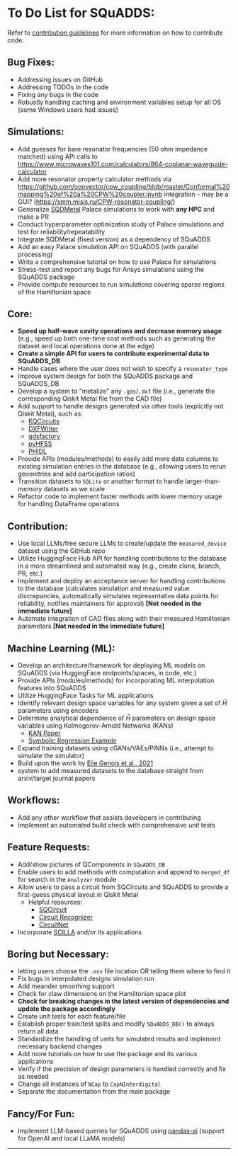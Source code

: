 # To Do List for SQuADDS:

Refer to [contribution guidelines](CONTRIBUTING.md) for more information on how to contribute code.

## Bug Fixes:

- Addressing issues on GitHub
- Addressing TODOs in the code
- Fixing any bugs in the code
- Robustly handling caching and environment variables setup for all OS (some Windows users had issues)

## Simulations:

- Add guesses for bare resonator frequencies (50 ohm impedance matched) using API calls to https://www.microwaves101.com/calculators/864-coplanar-waveguide-calculator
- Add more resonator property calculator methods via https://github.com/ooovector/cpw_coupling/blob/master/Conformal%20mapping%20of%20a%20CPW%20coupler.ipynb integration - may be a GUI? (https://smm.misis.ru/CPW-resonator-coupling/)
- Generalize [SQDMetal](https://github.com/sqdlab/SQDMetal) Palace simulations to work with **any HPC** and make a PR
- Conduct hyperparameter optimization study of Palace simulations and test for reliability/repeatability
- Integrate SQDMetal (fixed version) as a dependency of SQuADDS
- Add an easy Palace simulation API on SQuADDS (with parallel processing)
- Write a comprehensive tutorial on how to use Palace for simulations
- Stress-test and report any bugs for Ansys simulations using the SQuADDS package
- Provide compute resources to run simulations covering sparse regions of the Hamiltonian space

## Core:

- **Speed up half-wave cavity operations and decrease memory usage** (e.g., speed up both one-time cost methods such as generating the dataset and local operations done at the edge)
- **Create a simple API for users to contribute experimental data to SQuADDS_DB**
- Handle cases where the user does not wish to specify a `resonator_type`
- Improve system design for both the SQuADDS package and SQuADDS_DB
- Develop a system to "metalize" any `.gds`/`.dxf` file (i.e., generate the corresponding Qiskit Metal file from the CAD file)
- Add support to handle designs generated via other tools (explicitly not Qiskit Metal), such as:
  - [KQCircuits](https://github.com/iqm-finland/KQCircuits)
  - [DXFWriter](https://github.com/SchusterLab/maskLib)
  - [gdsfactory](https://github.com/gdsfactory/gplugins)
  - [pyHFSS](https://github.com/QW-QubitDesign/pyHFSS)
  - [PHIDL](https://github.com/amccaugh/phidl)
- Provide APIs (modules/methods) to easily add more data columns to existing simulation entries in the database (e.g., allowing users to rerun geometries and add participation ratios)
- Transition datasets to `SQLite` or another format to handle larger-than-memory datasets as we scale
- Refactor code to implement faster methods with lower memory usage for handling DataFrame operations

## Contribution:

- Use local LLMs/free secure LLMs to create/update the `measured_device` dataset using the GitHub repo
- Utilize HuggingFace Hub API for handling contributions to the database in a more streamlined and automated way (e.g., create clone, branch, PR, etc.)
- Implement and deploy an acceptance server for handling contributions to the database (calculates simulation and measured value discrepancies, automatically simulates representative data points for reliability, notifies maintainers for approval) **[Not needed in the immediate future]**
- Automate integration of CAD files along with their measured Hamiltonian parameters **[Not needed in the immediate future]**

## Machine Learning (ML):

- Develop an architecture/framework for deploying ML models on SQuADDS (via HuggingFace endpoints/spaces, in code, etc.)
- Provide APIs (modules/methods) for incorporating ML interpolation features into SQuADDS
- Utilize HuggingFace Tasks for ML applications
- Identify relevant design space variables for any system given a set of $\hat{H}$ parameters using encoders
- Determine analytical dependence of $\hat{H}$ parameters on design space variables using Kolmogorov-Arnold Networks (KANs)
  - [KAN Paper](https://arxiv.org/abs/2404.19756)
  - [Symbolic Regression Example](https://kindxiaoming.github.io/pykan/Examples/Example_4_symbolic_regression.html)
- Expand training datasets using cGANs/VAEs/PINNs (i.e., attempt to simulate the simulator)
- Build upon the work by [Elie Genois et al., 2021](https://arxiv.org/pdf/2106.13126)
- system to add measured datasets to the database straight from arxiv/target journal papers

## Workflows:

- Add any other workflow that assists developers in contributing
- Implement an automated build check with comprehensive unit tests

## Feature Requests:

- Add/show pictures of QComponents in `SQuADDS_DB`
- Enable users to add methods with computation and append to `merged_df` for search in the `Analyzer` module
- Allow users to pass a circuit from SQCircuits and SQuADDS to provide a first-guess physical layout in Qiskit Metal
  - Helpful resources:
    - [SQCircuit](https://github.com/stanfordLINQS/SQcircuit/)
    - [Circuit Recognizer](https://github.com/mahmut-aksakalli/circuit_recognizer)
    - [CircuitNet](https://github.com/aaanthonyyy/CircuitNet)
- Incorporate [SCILLA](https://github.com/aspuru-guzik-group/scilla?tab=readme-ov-file) and/or its applications

## Boring but Necessary:

- letting users choose the `.env` file location OR telling them where to find it
- Fix bugs in interpolated designs simulation run
- Add meander smoothing support
- Check for claw dimensions on the Hamiltonian space plot
- **Check for breaking changes in the latest version of dependencies and update the package accordingly**
- Create unit tests for each feature/file
- Establish proper train/test splits and modify `SQuADDS_DB()` to always return all data
- Standardize the handling of units for simulated results and implement necessary backend changes
- Add more tutorials on how to use the package and its various applications
- Verify if the precision of design parameters is handled correctly and fix as needed
- Change all instances of `NCap` to `CapNInterdigital`
- Separate the documentation from the main package

## Fancy/For Fun:

- Implement LLM-based queries for SQuADDS using [pandas-ai](https://docs.pandas-ai.com/intro) (support for OpenAI and local LLaMA models)

---
